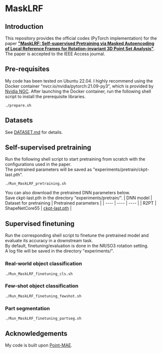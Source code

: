 # MaskLRF
## Introduction
This repository provides the official codes (PyTorch implementation) for the paper **["MaskLRF: Self-supervised Pretraining via Masked Autoencoding of Local Reference Frames for Rotation-invariant 3D Point Set Analysis"](https://arxiv.org/abs/2403.00206)**. The paper is accepted to the IEEE Access journal.
## Pre-requisites
My code has been tested on Ubuntu 22.04. I highly recommend using the Docker container "nvcr.io/nvidia/pytorch:21.09-py3", which is provided by [Nvidia NGC](https://catalog.ngc.nvidia.com/orgs/nvidia/containers/pytorch/tags).
After launching the Docker container, run the following shell script to install the prerequisite libraries.
```
./prepare.sh
```
## Datasets
See [DATASET.md](DATASET.md) for details.
## Self-supervised pretraining
Run the following shell script to start pretraining from scratch with the configurations used in the paper.<br>
The pretrained parameters will be saved as "experiments/pretrain/ckpt-last.pth".
```
./Run_MaskLRF_pretraining.sh
```
You can also download the pretrained DNN parameters below. <br>
Save ckpt-last.pth in the directory "experiments/pretrain/".
| DNN model | Dataset for pretraining | Pretrained parameters |
| ---- | ---- | ---- |
| R2PT | ShapeNetCore55 | [ckpt-last.pth](https://drive.google.com/file/d/1H6tVSQD0_1yKhwc_0Z_juptGfbGXSzkZ/view?usp=sharing) |

## Supervised finetuning
Run the corresponding shell script to finetune the pretrained model and evaluate its accuracy in a downstream task.<br>
By default, finetuning/evaluation is done in the NR/SO3 rotation setting.<br>
A log file will be saved in the directory "experiments/".
### Real-world object classification
```
./Run_MaskLRF_finetuning_cls.sh
```
### Few-shot object classification
```
./Run_MaskLRF_finetuning_fewshot.sh
```
### Part segmentation
```
./Run_MaskLRF_finetuning_partseg.sh
```
## Acknowledgements
My code is built upon [Point-MAE](https://github.com/Pang-Yatian/Point-MAE).
